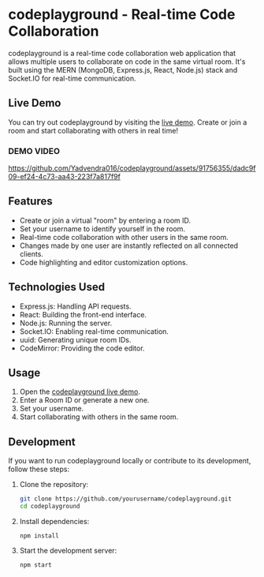 # codeplayground - Real-time Code Collaboration

codeplayground is a real-time code collaboration web application that allows multiple users to collaborate on code in the same virtual room. It's built using the MERN (MongoDB, Express.js, React, Node.js) stack and Socket.IO for real-time communication.

## Live Demo

You can try out codeplayground by visiting the [live demo](https://codeplayground-324z.onrender.com). Create or join a room and start collaborating with others in real time!
### DEMO VIDEO
https://github.com/Yadvendra016/codeplayground/assets/91756355/dadc9f09-ef24-4c73-aa43-223f7a817f9f

## Features

- Create or join a virtual "room" by entering a room ID.
- Set your username to identify yourself in the room.
- Real-time code collaboration with other users in the same room.
- Changes made by one user are instantly reflected on all connected clients.
- Code highlighting and editor customization options.

## Technologies Used

- Express.js: Handling API requests.
- React: Building the front-end interface.
- Node.js: Running the server.
- Socket.IO: Enabling real-time communication.
- uuid: Generating unique room IDs.
- CodeMirror: Providing the code editor.

## Usage

1. Open the [codeplayground live demo](https://codeplayground-324z.onrender.com).
2. Enter a Room ID or generate a new one.
3. Set your username.
4. Start collaborating with others in the same room.

## Development

If you want to run codeplayground locally or contribute to its development, follow these steps:

1. Clone the repository:

   ```bash
   git clone https://github.com/yourusername/codeplayground.git
   cd codeplayground
   ```
2. Install dependencies:
   ```
   npm install
   ```
3. Start the development server:
   ```
   npm start
   ```
